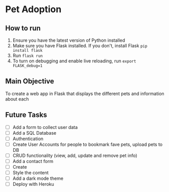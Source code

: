 # Pet Adoption

## How to run
1. Ensure you have the latest version of Python installed
2. Make sure you have Flask installed. If you don't, install Flask `pip install flask`
3. Run `flask run`  
4. To turn on debugging and enable live reloading, run `export FLASK_debug=1`

## Main Objective
To create a web app in Flask that displays the different pets and information about each

## Future Tasks
- [ ] Add a form to collect user data
- [ ] Add a SQL Database
- [ ] Authentication
- [ ] Create User Accounts for people to bookmark fave pets, upload pets to DB
- [ ] CRUD functionality (view, add, update and remove pet info)
- [ ] Add a contact form
- [ ] Create 
- [ ] Style the content
- [ ] Add a dark mode theme
- [ ] Deploy with Heroku